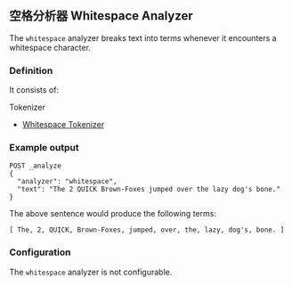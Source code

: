 ##  空格分析器 Whitespace Analyzer

The `whitespace` analyzer breaks text into terms whenever it encounters a whitespace character.

### Definition

It consists of:

Tokenizer 
    

  * [Whitespace Tokenizer](analysis-whitespace-tokenizer.html)



### Example output
    
    
    POST _analyze
    {
      "analyzer": "whitespace",
      "text": "The 2 QUICK Brown-Foxes jumped over the lazy dog's bone."
    }

The above sentence would produce the following terms:
    
    
    [ The, 2, QUICK, Brown-Foxes, jumped, over, the, lazy, dog's, bone. ]

### Configuration

The `whitespace` analyzer is not configurable.
